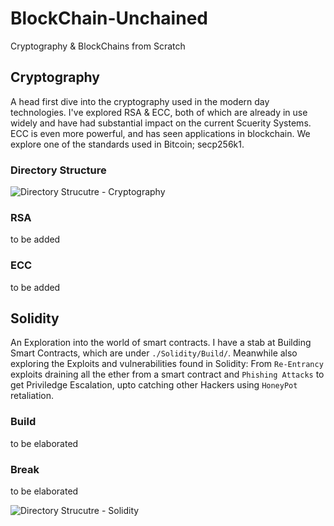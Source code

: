 # BlockChain-Unchained
Cryptography & BlockChains from Scratch

## Cryptography
A head first dive into the cryptography used in the modern day technologies. I've explored RSA & ECC, both of which are already in use widely and have had substantial impact on the current Scuerity Systems. ECC is even more powerful, and has seen applications in blockchain. We explore one of the standards used in Bitcoin; secp256k1.

### Directory Structure
![Directory Strucutre - Cryptography](https://i.imgur.com/qdU5gZR.png)

### RSA
to be added

### ECC
to be added

## Solidity
An Exploration into the world of smart contracts.
I have a stab at Building Smart Contracts, which are under ```./Solidity/Build/```. Meanwhile also exploring the Exploits and vulnerabilities found in Solidity: From ```Re-Entrancy``` exploits draining all the ether from a smart contract and ```Phishing Attacks``` to get Priviledge Escalation, upto catching other Hackers using ```HoneyPot``` retaliation.  

### Build
to be elaborated

### Break
to be elaborated

![Directory Strucutre - Solidity](https://i.imgur.com/ne9kCVQ.png)
